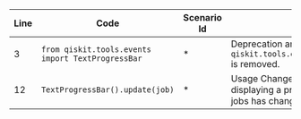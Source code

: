 | Line | Code | Scenario Id | Scenario | Artifact | Refactoring |
|---|---|---|---|---|---|
| 3 | `from qiskit.tools.events import TextProgressBar` | * | Deprecation and Removal -> `qiskit.tools.events.TextProgressBar` is removed. | `qiskit.tools.events.TextProgressBar` | `from qiskit_ibm_provider.job import text_progressbar` |
| 12 | `TextProgressBar().update(job)` | * | Usage Change -> The method for displaying a progress bar for Qiskit jobs has changed. | `TextProgressBar().update(job)` | `job.wait_for_final_state(callback=text_progressbar)` |